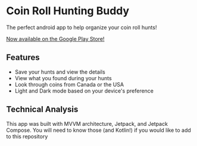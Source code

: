 # Coin Roll Hunting Buddy
The perfect android app to help organize your coin roll hunts!

[Now available on the Google Play Store!](https://play.google.com/store/apps/details?id=com.matthew.carvalhodagenais.coinhuntingbuddy&pli=1)

## Features
- Save your hunts and view the details
- View what you found during your hunts
- Look through coins from Canada or the USA
- Light and Dark mode based on your device's preference

## Technical Analysis
This app was built with MVVM architecture, Jetpack, and Jetpack Compose. You will need to know those (and Kotlin!) if you would like to add to this repository
